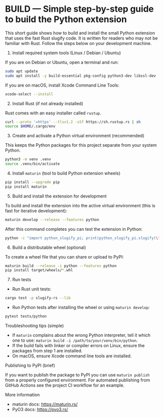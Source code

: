 BUILD — Simple step-by-step guide to build the Python extension
===============================================================

This short guide shows how to build and install the small Python
extension that uses the fast Rust slugify code. It is written for
readers who may not be familiar with Rust. Follow the steps below on
your development machine.

1) Install required system tools (Linux / Debian / Ubuntu)

If you are on Debian or Ubuntu, open a terminal and run:

```bash
sudo apt update
sudo apt install -y build-essential pkg-config python3-dev libssl-dev
```

If you are on macOS, install Xcode Command Line Tools:

```bash
xcode-select --install
```

2) Install Rust (if not already installed)

Rust comes with an easy installer called `rustup`.

```bash
curl --proto '=https' --tlsv1.2 -sSf https://sh.rustup.rs | sh
source $HOME/.cargo/env
```

3) Create and activate a Python virtual environment (recommended)

This keeps the Python packages for this project separate from your
system Python.

```bash
python3 -m venv .venv
source .venv/bin/activate
```

4) Install `maturin` (tool to build Python extension wheels)

```bash
pip install --upgrade pip
pip install maturin
```

5) Build and install the extension for development

To build and install the extension into the active virtual
environment (this is fast for iterative development):

```bash
maturin develop --release --features python
```

After this command completes you can test the extension in Python:

```bash
python -c "import python_slugify_pi; print(python_slugify_pi.slugify(\"C'est déjà l'été!\"))"
```

6) Build a distributable wheel (optional)

To create a wheel file that you can share or upload to PyPI:

```bash
maturin build --release -i python --features python
pip install target/wheels/*.whl
```

7) Run tests

- Run Rust unit tests:

```bash
cargo test -p slugify-rs --lib
```

- Run Python tests after installing the wheel or using `maturin develop`:

```bash
pytest tests/python
```

Troubleshooting tips (simple)

- If `maturin` complains about the wrong Python interpreter, tell it
  which one to use: `maturin build -i /path/to/your/venv/bin/python`.
- If the build fails with linker or compiler errors on Linux, ensure
  the packages from step 1 are installed.
- On macOS, ensure Xcode command line tools are installed.

Publishing to PyPI (brief)

If you want to publish the package to PyPI you can use `maturin
publish` from a properly configured environment. For automated
publishing from GitHub Actions see the project CI workflow for an
example.

More information

- maturin docs: https://maturin.rs/
- PyO3 docs: https://pyo3.rs/


